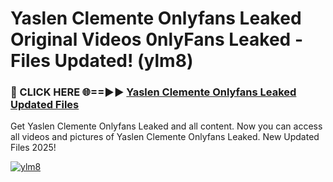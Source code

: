 # Yaslen Clemente Onlyfans Leaked Original Videos 0nlyFans Leaked - Files Updated! (ylm8)

<h3>🔴 CLICK HERE 🌐==►► <a href="https://tinyurl.com/2wckxsce" rel="nofollow">Yaslen Clemente Onlyfans Leaked Updated Files</a></h3>

Get Yaslen Clemente Onlyfans Leaked and all content. Now you can access all videos and pictures of Yaslen Clemente Onlyfans Leaked. New Updated Files 2025!

[![ylm8](https://i.imgur.com/AFduVYN.gif)](https://tinyurl.com/2wckxsce)

